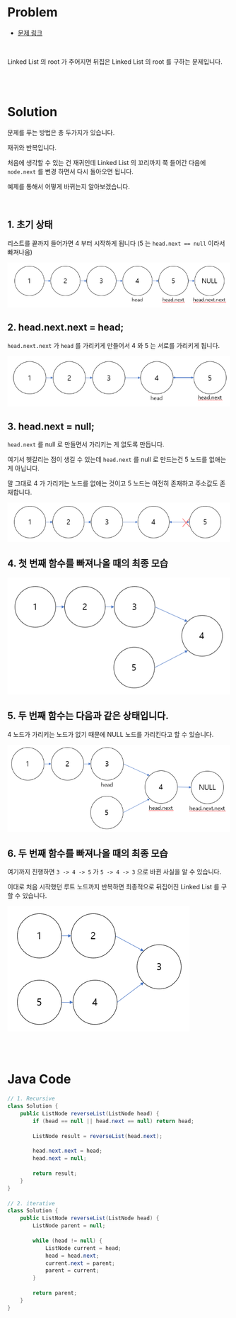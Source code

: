 # Problem

- [문제 링크](https://leetcode.com/problems/reverse-linked-list/)

<br>

Linked List 의 root 가 주어지면 뒤집은 Linked List 의 root 를 구하는 문제입니다.

<br><br>

# Solution

문제를 푸는 방법은 총 두가지가 있습니다.

재귀와 반복입니다.

처음에 생각할 수 있는 건 재귀인데 Linked List 의 꼬리까지 쭉 들어간 다음에 `node.next` 를 변경 하면서 다시 돌아오면 됩니다.

예제를 통해서 어떻게 바뀌는지 알아보겠습니다.

<br>

## 1. 초기 상태

리스트를 끝까지 들어가면 4 부터 시작하게 됩니다 (5 는 `head.next == null` 이라서 빠져나옴)

![](./image/reverse-linked-list-1.png)

## 2. head.next.next = head;

`head.next.next` 가 `head` 를 가리키게 만들어서 4 와 5 는 서로를 가리키게 됩니다. 

![](./image/reverse-linked-list-2.png)

## 3. head.next = null;

`head.next` 를 null 로 만들면서 가리키는 게 없도록 만듭니다.

여기서 헷갈리는 점이 생길 수 있는데 `head.next` 를 null 로 만드는건 5 노드를 없애는 게 아닙니다.

말 그대로 4 가 가리키는 노드를 없애는 것이고 5 노드는 여전히 존재하고 주소값도 존재합니다.

![](./image/reverse-linked-list-3.png)

## 4. 첫 번째 함수를 빠져나올 때의 최종 모습

![](./image/reverse-linked-list-4.png)

## 5. 두 번째 함수는 다음과 같은 상태입니다.

4 노드가 가리키는 노드가 없기 때문에 NULL 노드를 가리킨다고 할 수 있습니다.

![](./image/reverse-linked-list-5.png)

## 6. 두 번째 함수를 빠져나올 때의 최종 모습

여기까지 진행하면 `3 -> 4 -> 5` 가 `5 -> 4 -> 3` 으로 바뀐 사실을 알 수 있습니다.

이대로 처음 시작했던 루트 노드까지 반복하면 최종적으로 뒤집어진 Linked List 를 구할 수 있습니다.

![](./image/reverse-linked-list-6.png)

<br><br>

# Java Code

```java
// 1. Recursive
class Solution {
    public ListNode reverseList(ListNode head) {
        if (head == null || head.next == null) return head;
        
        ListNode result = reverseList(head.next);
        
        head.next.next = head;
        head.next = null;
        
        return result;
    }
}

// 2. iterative
class Solution {
    public ListNode reverseList(ListNode head) {
        ListNode parent = null;
        
        while (head != null) {
            ListNode current = head;
            head = head.next;
            current.next = parent;
            parent = current;
        }
        
        return parent;
    }
}
```
